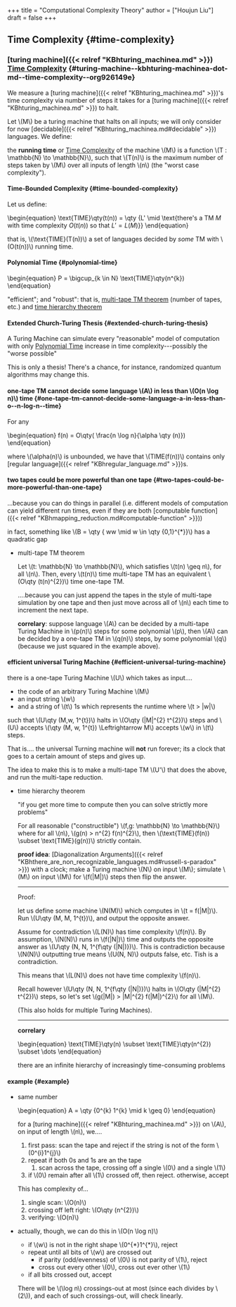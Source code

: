 +++
title = "Computational Complexity Theory"
author = ["Houjun Liu"]
draft = false
+++

## Time Complexity {#time-complexity}


### [turing machine]({{< relref "KBhturing_machinea.md" >}}) [Time Complexity](#time-complexity) {#turing-machine--kbhturing-machinea-dot-md--time-complexity--org926149e}

We measure a [turing machine]({{< relref "KBhturing_machinea.md" >}})'s time complexity via number of steps it takes for a [turing machine]({{< relref "KBhturing_machinea.md" >}}) to halt.

Let \\(M\\) be a turing machine that halts on all inputs; we will only consider for now [decidable]({{< relref "KBhturing_machinea.md#decidable" >}}) languages. We define:

the **running time** or [Time Complexity](#time-complexity) of the machine \\(M\\) is a function \\(T : \mathbb{N} \to \mathbb{N}\\), such that \\(T(n)\\) is the maximum number of steps taken by \\(M\\) over all inputs of length \\(n\\) (the "worst case complexity").


#### Time-Bounded Complexity {#time-bounded-complexity}

Let us define:

\begin{equation}
\text{TIME}\qty(t(n)) = \qty {L' \mid \text{there's a TM $M$ with time complexity $O(t(n))$ so that $L' = L(M)$}}
\end{equation}

that is, \\(\text{TIME}(T(n))\\) a set of languages decided by _some_ TM with \\(O(t(n))\\) running time.


#### Polynomial Time {#polynomial-time}

\begin{equation}
P = \bigcup\_{k \in N} \text{TIME}\qty(n^{k})
\end{equation}

"efficient"; and "robust": that is, [multi-tape TM theorem](#multi-tape-tm-theorem) (number of tapes, etc.) and [time hierarchy theorem](#time-hierarchy-theorem)


#### Extended Church-Turing Thesis {#extended-church-turing-thesis}

A Turing Machine can simulate every "reasonable" model of computation with only [Polynomial Time](#polynomial-time) increase in time complexity---possibly the "worse possible"

This is only a thesis! There's a chance, for instance, randomized quantum algorithms may change this.


#### one-tape TM cannot decide some language \\(A\\) in less than \\(O(n \log n)\\) time {#one-tape-tm-cannot-decide-some-language-a-in-less-than-o--n-log-n--time}

For any

\begin{equation}
f(n) = O\qty( \frac{n \log n}{\alpha \qty (n)})
\end{equation}

where \\(\alpha(n)\\) is unbounded, we have that \\(TIME(f(n))\\) contains only [regular language]({{< relref "KBhregular_language.md" >}})s.


#### two tapes could be more powerful than one tape {#two-tapes-could-be-more-powerful-than-one-tape}

...because you can do things in parallel (i.e. different models of computation can yield different run times, even if they are both [computable function]({{< relref "KBhmapping_reduction.md#computable-function" >}}))

in fact, something like \\(B = \qty { ww \mid w \in \qty {0,1}^{\*}}\\) has a quadratic gap

<!--list-separator-->

-  multi-tape TM theorem

    Let \\(t: \mathbb{N} \to  \mathbb{N}\\), which satisfies \\(t(n) \geq n\\), for all \\(n\\). Then, every \\(t(n)\\) time multi-tape TM has an equivalent \\(O\qty (t(n)^{2})\\) time one-tape TM.

    ....because you can just append the tapes in the style of multi-tape simulation by one tape and then just move across all of \\(n\\) each time to increment the next tape.

    **correlary**: suppose language \\(A\\) can be decided by a multi-tape Turing Machine in \\(p(n)\\) steps for some polynomial \\(p\\), then \\(A\\) can be decided by a one-tape TM in \\(q(n)\\) steps, by some polynomial \\(q\\) (because we just squared in the example above).


#### efficient universal Turing Machine {#efficient-universal-turing-machine}

there is a one-tape Turing Machine \\(U\\) which takes as input....

-   the code of an arbitrary Turing Machine \\(M\\)
-   an input string \\(w\\)
-   and a string of \\(t\\) 1s which represents the runtime where \\(t > |w|\\)

such that \\(U\qty (M,w, 1^{t})\\) halts in \\(O\qty (|M|^{2} t^{2})\\) steps and \\(U\\) accepts \\(\qty (M, w, 1^{t}) \Leftrightarrow M\\)  accepts \\(w\\) in \\(t\\) steps.

That is.... the universal Turning machine will **not** run forever; its a clock that goes to a certain amount of steps and gives up.

The idea to make this is to make a multi-tape TM \\(U'\\) that does the above, and run the multi-tape reduction.

<!--list-separator-->

-  time hierarchy theorem

    "if you get more time to compute then you can solve strictly more problems"

    For all reasonable ("constructible") \\(f,g: \mathbb{N} \to  \mathbb{N}\\) where for all \\(n\\), \\(g(n) > n^{2} f(n)^{2}\\), then \\(\text{TIME}(f(n)) \subset \text{TIME}(g(n))\\) strictly contain.

    **proof idea**: [Diagonalization Arguments]({{< relref "KBhthere_are_non_recognizable_languages.md#russell-s-paradox" >}}) with a clock; make a Turing machine \\(N\\) on input \\(M\\); simulate \\(M\\) on input \\(M\\) for \\(f(|M|)\\) steps then flip the answer.

    ---

    Proof:

    let us define some machine \\(N(M)\\) which computes in \\(t = f(|M|)\\). Run \\(U\qty (M, M, 1^{t})\\), and output the opposite answer.

    Assume for contradiction \\(L(N)\\) has time complexity \\(f(n)\\). By assumption, \\(N(N)\\) runs in \\(f(|N|)\\) time and outputs the opposite answer as \\(U\qty (N, N, 1^{f\qty (|N|)})\\). This is contradiction because \\(N(N)\\) outputting true means \\(U(N, N)\\) outputs false, etc. Tish is a contradiction.

    This means that \\(L(N)\\) does not have time complexity \\(f(n)\\).

    Recall however \\(U\qty (N, N, 1^{f\qty (|N|)})\\) halts in \\(O\qty (|M|^{2} t^{2})\\) steps, so let's set \\(g(|M|) > |M|^{2} f(|M|)^{2}\\) for all \\(M\\).

    (This also holds for multiple Turing Machines).

    ---

    **correlary**

    \begin{equation}
    \text{TIME}\qty(n) \subset \text{TIME}\qty(n^{2}) \subset \dots
    \end{equation}

    there are an infinite hierarchy of increasingly time-consuming problems


#### example {#example}

<!--list-separator-->

-  same number

    \begin{equation}
    A = \qty {0^{k} 1^{k} \mid k \geq 0}
    \end{equation}

    for a [turing machine]({{< relref "KBhturing_machinea.md" >}}) on \\(A\\), on input of length \\(n\\), we....

    1.  first pass: scan the tape and reject if the string is not of the form \\(0^{i}1^{j}\\)
    2.  repeat if both $0$s and $1$s are an the tape
        1.  scan across the tape, crossing off a single \\(0\\) and a single \\(1\\)
    3.  if \\(0\\) remain after all \\(1\\) crossed off, then reject. otherwise, accept

    This has complexity of...

    1.  single scan: \\(O(n)\\)
    2.  crossing off left right: \\(O\qty (n^{2})\\)
    3.  verifying: \\(O(n)\\)

<!--list-separator-->

-  actually, though, we can do this in \\(O(n \log n)\\)

    -   if \\(w\\) is not in the right shape \\(0^{\*}1^{\*}\\), reject
    -   repeat until all bits of \\(w\\) are crossed out
        -   if parity (odd/evenness) of \\(0\\) is not parity of \\(1\\), reject
        -   cross out every other \\(0\\), cross out ever other \\(1\\)
    -   if all bits crossed out, accept

    There will be \\(\log n\\) crossings-out at most (since each divides by \\(2\\)), and each of such crossings-out, will check linearly.
